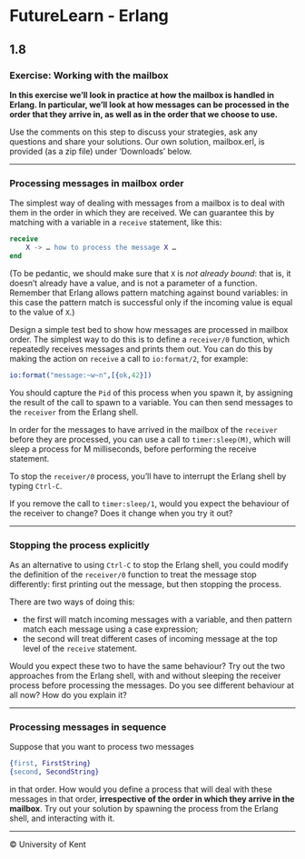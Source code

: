 # FutureLearn - Erlang

## 1.8

### Exercise: Working with the mailbox

**In this exercise we’ll look in practice at how the mailbox is handled in Erlang. In particular, we’ll look at how messages can be processed in the order that they arrive in, as well as in the order that we choose to use.**

Use the comments on this step to discuss your strategies, ask any questions and share your solutions. Our own solution, mailbox.erl, is provided (as a zip file) under ‘Downloads’ below.

---

### Processing messages in mailbox order

The simplest way of dealing with messages from a mailbox is to deal with them in the order in which they are received. We can guarantee this by matching with a variable in a `receive` statement, like this:

```erlang
receive
    X -> … how to process the message X …
end
```

(To be pedantic, we should make sure that `X` is *not already bound*: that is, it doesn’t already have a value, and is not a parameter of a function. Remember that Erlang allows pattern matching against bound variables: in this case the pattern match is successful only if the incoming value is equal to the value of `X`.)

Design a simple test bed to show how messages are processed in mailbox order. The simplest way to do this is to define a `receiver/0` function, which repeatedly receives messages and prints them out. You can do this by making the action on `receive` a call to `io:format/2`, for example:

```erlang
io:format("message:~w~n",[{ok,42}])
```

You should capture the `Pid` of this process when you spawn it, by assigning the result of the call to spawn to a variable. You can then send messages to the `receiver` from the Erlang shell.

In order for the messages to have arrived in the mailbox of the `receiver` before they are processed, you can use a call to `timer:sleep(M)`, which will sleep a process for M milliseconds, before performing the receive statement.

To stop the `receiver/0` process, you’ll have to interrupt the Erlang shell by typing `Ctrl-C`.

If you remove the call to `timer:sleep/1`, would you expect the behaviour of the receiver to change? Does it change when you try it out?

---

### Stopping the process explicitly

As an alternative to using `Ctrl-C` to stop the Erlang shell, you could modify the definition of the `receiver/0` function to treat the message stop differently: first printing out the message, but then stopping the process.

There are two ways of doing this:

+ the first will match incoming messages with a variable, and then pattern match each message using a case expression;
+ the second will treat different cases of incoming message at the top level of the `receive` statement.

Would you expect these two to have the same behaviour? Try out the two approaches from the Erlang shell, with and without sleeping the receiver process before processing the messages. Do you see different behaviour at all now? How do you explain it?

---

### Processing messages in sequence

Suppose that you want to process two messages

```erlang
{first, FirstString}
{second, SecondString}
```

in that order. How would you define a process that will deal with these messages in that order, **irrespective of the order in which they arrive in the mailbox**. Try out your solution by spawning the process from the Erlang shell, and interacting with it.

---

© University of Kent
